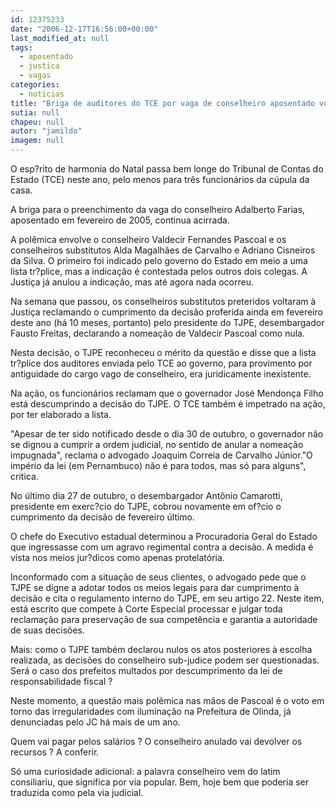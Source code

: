 ```yaml
---
id: 12375233
date: "2006-12-17T16:56:00+00:00"
last_modified_at: null
tags:
  - aposentado
  - justica
  - vagas
categories:
  - noticias
title: "Briga de auditores do TCE por vaga de conselheiro aposentado volta à Justiça, 10 meses depois de decisão"
sutia: null
chapeu: null
autor: "jamildo"
imagem: null
---
```

<p>O esp?rito de harmonia do Natal passa bem longe do Tribunal de Contas do Estado (TCE) neste ano, pelo menos para tr&ecirc;s funcion&aacute;rios da c&uacute;pula da casa.</p>
<p>A briga para o preenchimento da vaga do conselheiro Adalberto Farias, aposentado em fevereiro de 2005, continua acirrada.</p>
<p>A pol&ecirc;mica envolve o conselheiro Valdecir Fernandes Pascoal e os conselheiros substitutos Alda Magalh&atilde;es de Carvalho e Adriano Cisneiros da Silva. O primeiro foi indicado pelo governo do Estado em meio a uma lista tr?plice, mas a indica&ccedil;&atilde;o &eacute; contestada pelos outros dois colegas. A Justi&ccedil;a j&aacute; anulou a indica&ccedil;&atilde;o, mas at&eacute; agora nada ocorreu.</p>
<p>Na semana que passou, os conselheiros substitutos preteridos voltaram &agrave; Justi&ccedil;a reclamando o cumprimento da decis&atilde;o proferida ainda em fevereiro deste ano (h&aacute; 10 meses, portanto) pelo presidente do TJPE, desembargador Fausto Freitas, declarando a nomea&ccedil;&atilde;o de Valdecir Pascoal como nula.</p>
<p>Nesta decis&atilde;o, o TJPE reconheceu o m&eacute;rito da quest&atilde;o e disse que a lista tr?plice dos auditores enviada pelo TCE ao governo, para provimento por antiguidade do cargo vago de conselheiro, era juridicamente inexistente.</p>
<p>Na a&ccedil;&atilde;o, os funcion&aacute;rios reclamam que o governador Jos&eacute; Mendon&ccedil;a Filho est&aacute; descumprindo a decis&atilde;o do TJPE. O TCE tamb&eacute;m &eacute; impetrado na a&ccedil;&atilde;o, por ter elaborado a lista.</p>
<p>"Apesar de ter sido notificado desde o dia 30 de outubro, o governador n&atilde;o se dignou a cumprir a ordem judicial, no sentido de anular a nomea&ccedil;&atilde;o impugnada", reclama o advogado Joaquim Correia de Carvalho J&uacute;nior."O imp&eacute;rio da lei (em Pernambuco) n&atilde;o &eacute; para todos, mas s&oacute; para alguns", critica.</p>
<p>No &uacute;ltimo dia 27 de outubro, o desembargador Ant&ocirc;nio Camarotti, presidente em exerc?cio do TJPE, cobrou novamente em of?cio o cumprimento da decis&atilde;o de fevereiro &uacute;ltimo.</p>
<p>O chefe do Executivo estadual determinou a Procuradoria Geral do Estado que ingressasse com um agravo regimental contra a decis&atilde;o. A medida &eacute; vista nos meios jur?dicos como apenas protelat&oacute;ria.</p>
<p>Inconformado com a situa&ccedil;&atilde;o de seus clientes, o advogado pede que o TJPE se digne a adotar todos os meios legais para dar cumprimento &agrave; decis&atilde;o e cita o regulamento interno do TJPE, em seu artigo 22. Neste item, est&aacute; escrito que compete &agrave; Corte Especial processar e julgar toda reclama&ccedil;&atilde;o para preserva&ccedil;&atilde;o de sua compet&ecirc;ncia e garantia a autoridade de suas decis&otilde;es.</p>
<p>Mais: como o TJPE tamb&eacute;m declarou nulos os atos posteriores &agrave; escolha realizada, as decis&otilde;es do conselheiro sub-judice podem ser questionadas. Ser&aacute; o caso dos prefeitos multados por descumprimento da lei de responsabilidade fiscal ?</p>
<p>Neste momento, a quest&atilde;o mais pol&ecirc;mica nas m&atilde;os de Pascoal &eacute; o voto em torno das irregularidades com ilumina&ccedil;&atilde;o na Prefeitura de Olinda, j&aacute; denunciadas pelo JC h&aacute; mais de um ano.</p>
<p>Quem vai pagar pelos sal&aacute;rios ? O conselheiro anulado vai devolver os recursos ? A conferir.</p>
<p>S&oacute; uma curiosidade adicional: a palavra conselheiro vem do latim consiliariu, que significa por via popular. Bem, hoje bem que poderia ser traduzida como pela via judicial.</p>
